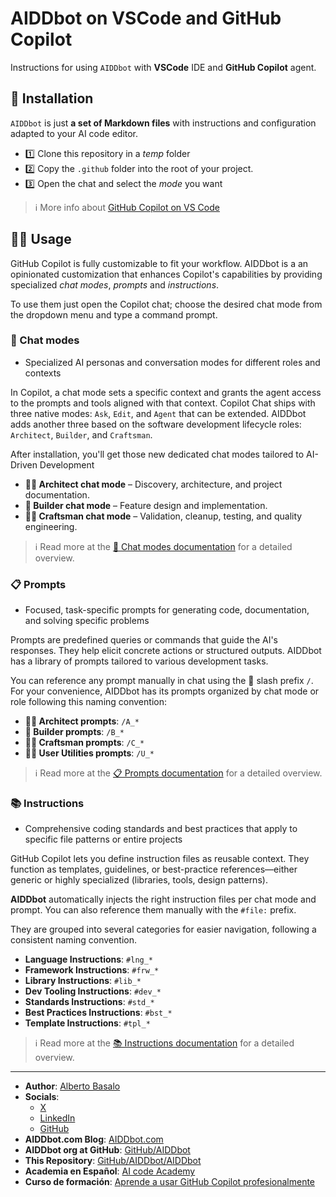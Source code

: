 # AIDDbot on VSCode and GitHub Copilot

Instructions for using `AIDDbot` with **VSCode** IDE and **GitHub Copilot** agent.

## 🔌 Installation

`AIDDbot` is just **a set of Markdown files** with instructions and configuration adapted to your AI code editor. 

- 1️⃣ Clone this repository in a _temp_ folder
- 2️⃣ Copy the `.github` folder into the root of your project.
- 3️⃣ Open the chat and select the _mode_ you want

> ℹ️ More info about [GitHub Copilot on VS Code](https://aiddbot.com/vscode-and-github-copilot/)

## 🧑‍💻 Usage

GitHub Copilot is fully customizable to fit your workflow. AIDDbot is a an opinionated customization that enhances Copilot's capabilities by providing specialized _chat modes_, _prompts_ and _instructions_.

To use them just open the Copilot chat; choose the desired chat mode from the dropdown menu and type a command prompt.

### 🦸 Chat modes

- Specialized AI personas and conversation modes for different roles and contexts

In Copilot, a chat mode sets a specific context and grants the agent access to the prompts and tools aligned with that context. 
Copilot Chat ships with three native modes: `Ask`, `Edit`, and `Agent` that can be extended. AIDDbot adds another three based on the software development lifecycle roles: `Architect`, `Builder`, and `Craftsman`.

After installation, you'll get those new dedicated chat modes tailored to AI-Driven Development
  
- **🧑‍💼 Architect chat mode** – Discovery, architecture, and project documentation.
- **👷 Builder chat mode** – Feature design and implementation.
- **🧑‍🔧 Craftsman chat mode** – Validation, cleanup, testing, and quality engineering.

> ℹ️ Read more at the [🦸 Chat modes documentation](https://github.com/AIDDbot/AIDDbot/tree/main/.github/chatmodes/_chatmodes.md) for a detailed overview.

### 📋 Prompts

- Focused, task-specific prompts for generating code, documentation, and solving specific problems

Prompts are predefined queries or commands that guide the AI's responses. They help elicit concrete actions or structured outputs. AIDDbot has a library of prompts tailored to various development tasks.

You can reference any prompt manually in chat using the 🎸 slash prefix `/`. For your convenience, AIDDbot has its prompts organized by chat mode or role following this naming convention:

- **🧑‍💼 Architect prompts**: `/A_*`
- **👷 Builder prompts**: `/B_*`
- **🧑‍🔧 Craftsman prompts**: `/C_*`
- **🧑‍💻 User Utilities prompts**: `/U_*`

> ℹ️ Read more at the [📋 Prompts documentation](https://github.com/AIDDbot/AIDDbot/tree/main/.github/prompts/_prompts.md) for a detailed overview.

### 📚 Instructions

- Comprehensive coding standards and best practices that apply to specific file patterns or entire projects

GitHub Copilot lets you define instruction files as reusable context. They function as templates, guidelines, or best-practice references—either generic or highly specialized (libraries, tools, design patterns).

**AIDDbot** automatically injects the right instruction files per chat mode and prompt. You can also reference them manually with the `#file:` prefix.

They are grouped into several categories for easier navigation, following a consistent naming convention.

- **Language Instructions**: `#lng_*`
- **Framework Instructions**: `#frw_*`
- **Library Instructions**: `#lib_*`
- **Dev Tooling Instructions**: `#dev_*`
- **Standards Instructions**: `#std_*`
- **Best Practices Instructions**: `#bst_*`
- **Template Instructions**: `#tpl_*`

> ℹ️ Read more at the [📚 Instructions documentation](https://github.com/AIDDbot/AIDDbot/tree/main/.github/instructions/_instructions.md) for a detailed overview.

---

- **Author**: [Alberto Basalo](https://albertobasalo.dev)
- **Socials**:
  - [X](https://x.com/albertobasalo)
  - [LinkedIn](https://www.linkedin.com/in/albertobasalo/)
  - [GitHub](https://github.com/albertobasalo)
- **AIDDbot.com Blog**: [AIDDbot.com](https://aiddbot.com)
- **AIDDbot org at GitHub**: [GitHub/AIDDbot](https://github.com/AIDDbot)
- **This Repository**: [GitHub/AIDDbot/AIDDbot](https://github.com/AIDDbot/AIDDbot)
- **Academia en Español**: [AI code Academy](https://aicode.academy)
- **Curso de formación**: [Aprende a usar GitHub Copilot profesionalmente](https://aicode.academy/cursos/vs-code-copilot/)
